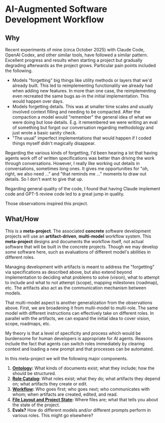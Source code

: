 # AI-Augmented Software Development Workflow

## Why

Recent experiments of mine (circa October 2025) with Claude Code, OpenAI Codex, and other similar tools, have followed a similar pattern.
Excellent progress and results when starting a project but gradually degrading afterwards as the project grows.
Particular pain points included the following.
- Models "forgetting" big things like utility methods or layers that we'd already built. This led to reimplementing functionality we already had when adding new features. In more than one case, the reimplementing even recreated the same bugs as-in the initial implementation. This would happen over days.
- Models forgetting details. This was at smaller time scales and usually involved context filling and needing to be compacted. After the compaction a model would "remember" the general idea of what we were doing but lose details. E.g. it remembered we were writing an eval of something but forgot our conversation regarding methodology and just wrote a basic sanity check.
- "The usual" imperfect implementations that would happen if I coded things myself didn't magically disappear.

Regarding the various kinds of forgetting, I'd been hearing a lot that having agents work off of written specifications was better than driving the work through conversations. However, I really like working out details in conversations, sometimes long ones. It gives me opportunities for "oh, right, we also need ..." and "that reminds me ..." moments to draw out details. So I don't want to give that up.

Regarding general quality of the code, I found that having Claude implement code and GPT-5 review code led to a great jump in quality. 

Those observations inspired this project.

## What/How

This is a **meta-project**.
The associated **concrete** software development projects will use an **artifact-driven**, **multi-model** workflow system.
This **meta-project** designs and documents the workflow itself, not actual software that will be built in the concrete projects.
Though we may develop _some_ software here, such as evaluations of different model's abilities in different roles.

Managing development with artifacts is meant to address the "forgetting" via specifications as described above, but also extend beyond implementation to deciding what problems to solve (vision), what to attempt to include and what to not attempt (scope), mapping milestones (roadmap), etc. The artifacts also act as the communication mechanism between models.

That multi-model aspect is another generalization from the observations above. First, we are broadening it from multi-model to multi-role.
The same model with different instructions can effectively take on different roles.
In parallel with the artifacts, we can expand the initial idea to cover vision, scope, roadmaps, etc.

My theory is that a level of specificity and process which would be burdensome for human developers is appropriate for AI agents.
Reasons include the fact that agents can switch roles immediately by clearing context and loading a new prompt and that processes can be automated.

In this meta-project we will the following major components.
1. **[Ontology](Workflow/Ontology.md):** What kinds of documents exist; what they include; how the should be structured.
2. **[Role Catalog](Workflow/RoleCatalog.md):** What roles exist; what they do; what artifacts they depend on; what artifacts they create or edit.
3. **[Workflow](Workflow/Workflow.md):** Who goes first; who goes next; who communicates with whom; when artifacts are created, edited, and read.
4. **[File Layout and Project State](Workflow/LayoutAndState.md):** Where files are; what that tells you about the state of the project.
5. **Evals?** How do different models and/or different prompts perform in various roles. This might go elsewhere?
